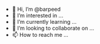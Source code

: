 - 👋 Hi, I’m @barpeed
- 👀 I’m interested in ...
- 🌱 I’m currently learning ...
- 💞️ I’m looking to collaborate on ...
- 📫 How to reach me ...

<!---
barpeed/barpeed is a ✨ special ✨ repository because its `README.md` (this file) appears on your GitHub profile.
You can click the Preview link to take a look at your changes.
--->
